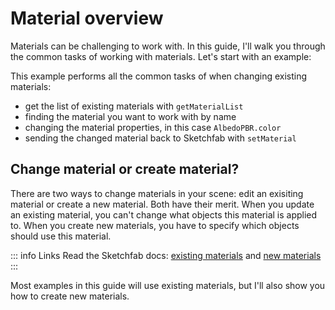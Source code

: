 <script setup>
import CodePenEmbed from '../../components/CodePenEmbed.vue'
</script>

# Material overview

Materials can be challenging to work with. In this guide, I'll walk you through the common tasks of working with materials. Let's start with an example:

<CodePenEmbed id="OJaqJoZ/36182ec549c6485675e62cbf964ab0ed" />

This example performs all the common tasks of when changing existing materials:

- get the list of existing materials with `getMaterialList`
- finding the material you want to work with by name
- changing the material properties, in this case `AlbedoPBR.color`
- sending the changed material back to Sketchfab with `setMaterial`

## Change material or create material?

There are two ways to change materials in your scene: edit an exisiting material or create a new material. Both have their merit. When you update an existing material, you can't change what objects this material is applied to. When you create new materials, you have to specify which objects should use this material.

::: info Links
Read the Sketchfab docs: [existing materials](https://sketchfab.com/developers/viewer/functions#api-setMaterial) and [new materials](https://sketchfab.com/developers/viewer/functions#api-createMaterial)
:::

Most examples in this guide will use existing materials, but I'll also show you how to create new materials.